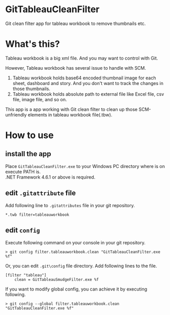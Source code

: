 # GitTableauCleanFilter
Git clean filter app for tableau workbook to remove thumbnails etc.


# What's this?

Tableau workbook is a big xml file. And you may want to control with Git.

However, Tableau workbook has several issue to handle with SCM.

1. Tableau workbook holds base64 encoded thumbnail image for each sheet, dashboard and story. And you don't want to track the changes in those thumbnails.
1. Tableau workbook holds absolute path to external file like Excel file, csv file, image file, and so on.

This app is a app working with Git clean filter to clean up those SCM-unfriendly elements in tableau workbook file(.tbw).  

# How to use

## install the app
Place `GitTableauCleanFilter.exe` to your Windows PC directory where is on execute PATH is.  
.NET Framework 4.6.1 or above is required.

## edit `.gitattribute` file

Add following line to `.gitattributes` file in your git repository.
```
*.twb filter=tableauworkbook
```

## edit `config`

Execute following command on your console in your git repository.
```
> git config filter.tableauworkbook.clean "GitTableauCleanFilter.exe %f"
```

Or, you can edit `.git\config` file directory. Add following lines to the file.
```
[filter "tableau"]
	clean = GitTableauSmudgeFilter.exe %f
```

If you want to modify global config, you can achieve it by executing following.
```
> git config --global filter.tableauworkbook.clean "GitTableauCleanFilter.exe %f"
```

